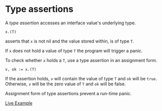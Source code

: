 # Type assertions
A *type assertion* accesses an interface value's underlying type.

```
x.(T)
```

asserts that `x` is not nil and the value stored within, is of type `T`.

If `x` does not hold a value of type `T` the program will trigger a panic.

To check whether `x` holds a `T`, use a type assertion in an assignment form.

```
v, ok := x.(T)
```

If the assertion holds, `v` will contain the value of type `T` and `ok` will be `true`. Otherwise, `v` will be the zero value of `T` and `ok` will be false.

Assignment form of type assertions prevent a run-time panic.

[Live Example](https://play.golang.org/p/OdJos1XQS6v)